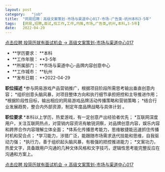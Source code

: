 ```yaml
---
layout:	post
category:	"job"
title:	"网易招聘：高级文案策划-市场与渠道中心017-市场-广告类-杭州本科3-5年"
tags:	[网易,招聘,面试,找工作,工作,内推,市场,广告类,杭州,本科,3-5年]
date:	2022-04-29
---
```


[点击应聘 投简历就有面试机会 -> 高级文案策划-市场与渠道中心017](http://mobile.bole.netease.com/bole/boleDetail?id=38933&employeeId=346f03c3cda5f04c&key=all)



- **学历要求： **本科
- **工作年限： **3-5年
- **所属部门： **市场与渠道中心-品牌内容创意中心
- **工作城市： **杭州
- **发布日期： **2022-04-29



**职位描述**
*参与网易游戏产品营销推广，根据项目阶段所需思考输出垂直创意内容；
*组织创意头脑风暴，对项目整体方向和执行细节承担把控和主导推进作用；
*根据阶段性目标，输出相应的网易游戏品牌活动传播策略和营销策略；
*结合行业发展趋势，整合内外部资源，制定年度品牌战略与具体计划 。



**职位要求**
*本科以上学历，热爱游戏，有一定创意产出经验者优先；
*互联网深度用户，关注互联网热点，对营销内容资讯有敏锐洞察，对品牌创意内容，娱乐内容和跨界合作内容理解立体全面；
*体系化传播思考能力，思维敏捷能迅速抓住传播时机和契合点；
*学习能力，涉猎广泛，能跟随市场需求迭代技能和思维，自我驱动力强；
*执行力，善于组织起头脑风暴，有极强的把控推进能力；
*文案功力，热爱文字，具备跟用户沟通的几种文体风格和文字技巧，逻辑性思考能完整反应在沟通和方案上。



[点击应聘 投简历就有面试机会 -> 高级文案策划-市场与渠道中心017](http://mobile.bole.netease.com/bole/boleDetail?id=38933&employeeId=346f03c3cda5f04c&key=all)